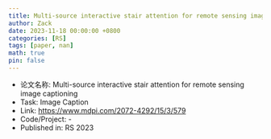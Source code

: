 ```yaml
---
title: Multi-source interactive stair attention for remote sensing image captioning
author: Zack
date: 2023-11-18 00:00:00 +0800
categories: [RS]
tags: [paper, nan]
math: true
pin: false
---
```

- 论文名称: Multi-source interactive stair attention for remote sensing image captioning
- Task: Image Caption
- Link: https://www.mdpi.com/2072-4292/15/3/579
- Code/Project: -
- Published in: RS 2023
